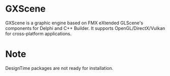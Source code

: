 # GXScene
GXScene is a graphic engine based on FMX eXtended GLScene's components for Delphi and C++ Builder.
It supports OpenGL/DirectX/Vulkan for cross-platform applications.
# Note
DesignTime packages are not ready for installation.
